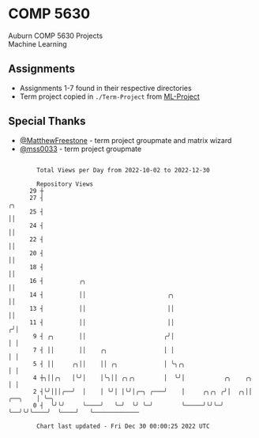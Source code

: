 # COMP 5630
Auburn COMP 5630 Projects  
Machine Learning

## Assignments
- Assignments 1-7 found in their respective directories
- Term project copied in `./Term-Project` from [ML-Project](https://github.com/wumphlett/ML-Project)

## Special Thanks
- [@MatthewFreestone](https://github.com/MatthewFreestone) - term project groupmate and matrix wizard
- [@mss0033](https://github.com/mss0033) - term project groupmate

```

        Total Views per Day from 2022-10-02 to 2022-12-30

        Repository Views
      29 ┼
      27 ┤                                                                        ╭╮
      25 ┤                                                                        ││
      24 ┤                                                                        ││
      22 ┤                                                                        ││
      20 ┤                                                                        ││
      18 ┤                                                                        ││
      16 ┤          ╭╮                                                            ││
      14 ┤          ││                       ╭╮                                   ││
      13 ┤          ││                       ││                                   ││
      11 ┤          ││                       ││                                  ╭╯│
       9 ┤ ╭╮       ││                      ╭╯│                                  │ │
       7 ┤ ││       ││    ╭╮                │ │                                  │ │
       5 ┤ ││     ╭╮││    ││ ╭╮             │ ╰╮╭╮                               │ │
       4 ┼╮││╭╮   │╰╯│    │╰╮││ ╭╮╭╮        │  ╰╯│           ╭╮    ╭╮            │ │
       2 ┤╰╯│││╭──╯  │    │ ╰╯│ │╰╯│╭─╮ ╭───╯    │     ╭╮╭╮ ╭╯│  ╭╮││    ╭──╮    │ ╰─╮
       0 ┤  ╰╯╰╯     ╰────╯   ╰─╯  ╰╯ ╰─╯        ╰─────╯╰╯╰─╯ ╰──╯╰╯╰────╯  ╰────╯   ╰─────────────

        Chart last updated - Fri Dec 30 00:00:25 2022 UTC
        
```

